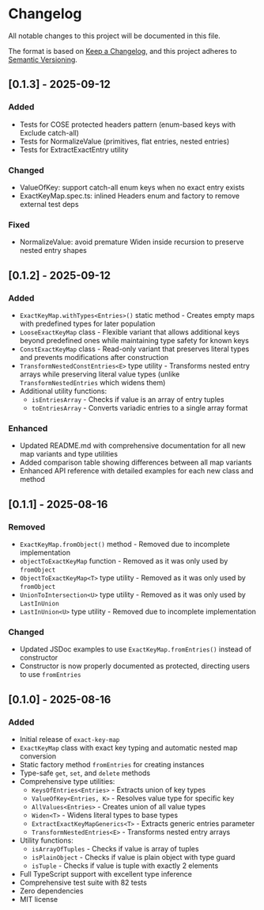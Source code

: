 # Changelog

All notable changes to this project will be documented in this file.

The format is based on [Keep a Changelog](https://keepachangelog.com/en/1.0.0/),
and this project adheres to [Semantic Versioning](https://semver.org/spec/v2.0.0.html).

## [0.1.3] - 2025-09-12

### Added

- Tests for COSE protected headers pattern (enum-based keys with Exclude catch-all)
- Tests for NormalizeValue (primitives, flat entries, nested entries)
- Tests for ExtractExactEntry utility

### Changed

- ValueOfKey: support catch-all enum keys when no exact entry exists
- ExactKeyMap.spec.ts: inlined Headers enum and factory to remove external test deps

### Fixed

- NormalizeValue: avoid premature Widen inside recursion to preserve nested entry shapes

## [0.1.2] - 2025-09-12

### Added

- `ExactKeyMap.withTypes<Entries>()` static method - Creates empty maps with predefined types for later population
- `LooseExactKeyMap` class - Flexible variant that allows additional keys beyond predefined ones while maintaining type safety for known keys
- `ConstExactKeyMap` class - Read-only variant that preserves literal types and prevents modifications after construction
- `TransformNestedConstEntries<E>` type utility - Transforms nested entry arrays while preserving literal value types (unlike `TransformNestedEntries` which widens them)
- Additional utility functions:
  - `isEntriesArray` - Checks if value is an array of entry tuples
  - `toEntriesArray` - Converts variadic entries to a single array format

### Enhanced

- Updated README.md with comprehensive documentation for all new map variants and type utilities
- Added comparison table showing differences between all map variants
- Enhanced API reference with detailed examples for each new class and method

## [0.1.1] - 2025-08-16

### Removed

- `ExactKeyMap.fromObject()` method - Removed due to incomplete implementation
- `objectToExactKeyMap` function - Removed as it was only used by `fromObject`
- `ObjectToExactKeyMap<T>` type utility - Removed as it was only used by `fromObject`
- `UnionToIntersection<U>` type utility - Removed as it was only used by `LastInUnion`
- `LastInUnion<U>` type utility - Removed due to incomplete implementation

### Changed

- Updated JSDoc examples to use `ExactKeyMap.fromEntries()` instead of constructor
- Constructor is now properly documented as protected, directing users to use `fromEntries`

## [0.1.0] - 2025-08-16

### Added

- Initial release of `exact-key-map`
- `ExactKeyMap` class with exact key typing and automatic nested map conversion
- Static factory method `fromEntries` for creating instances
- Type-safe `get`, `set`, and `delete` methods
- Comprehensive type utilities:
  - `KeysOfEntries<Entries>` - Extracts union of key types
  - `ValueOfKey<Entries, K>` - Resolves value type for specific key
  - `AllValues<Entries>` - Creates union of all value types
  - `Widen<T>` - Widens literal types to base types
  - `ExtractExactKeyMapGenerics<T>` - Extracts generic entries parameter
  - `TransformNestedEntries<E>` - Transforms nested entry arrays
- Utility functions:
  - `isArrayOfTuples` - Checks if value is array of tuples
  - `isPlainObject` - Checks if value is plain object with type guard
  - `isTuple` - Checks if value is tuple with exactly 2 elements
- Full TypeScript support with excellent type inference
- Comprehensive test suite with 82 tests
- Zero dependencies
- MIT license
